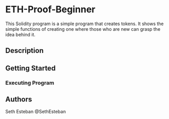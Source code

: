 # ETH-Proof-Beginner
 This Solidity program is a simple program that creates tokens. It shows the simple functions of creating one where those who are new can grasp the idea behind it.

 ## Description

 ## Getting Started
 ### Executing Program

## Authors
Seth Esteban
@SethEsteban

